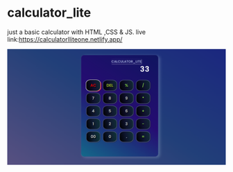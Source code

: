 # calculator_lite
just a basic calculator with HTML ,CSS &amp; JS. 
live link:https://calculatorlliteone.netlify.app/

![Local Image](/calculatorOutput.png)
